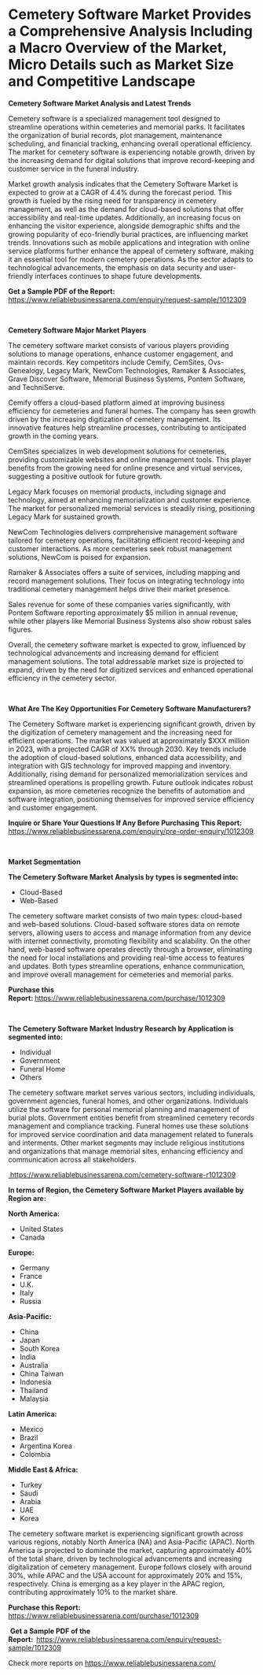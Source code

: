 <p><h1>Cemetery Software Market Provides a Comprehensive Analysis Including a Macro Overview of the Market, Micro Details such as Market Size and Competitive Landscape</h1></p><p><strong>Cemetery Software Market Analysis and Latest Trends</strong></p>
<p><p>Cemetery software is a specialized management tool designed to streamline operations within cemeteries and memorial parks. It facilitates the organization of burial records, plot management, maintenance scheduling, and financial tracking, enhancing overall operational efficiency. The market for cemetery software is experiencing notable growth, driven by the increasing demand for digital solutions that improve record-keeping and customer service in the funeral industry.</p><p>Market growth analysis indicates that the Cemetery Software Market is expected to grow at a CAGR of 4.4% during the forecast period. This growth is fueled by the rising need for transparency in cemetery management, as well as the demand for cloud-based solutions that offer accessibility and real-time updates. Additionally, an increasing focus on enhancing the visitor experience, alongside demographic shifts and the growing popularity of eco-friendly burial practices, are influencing market trends. Innovations such as mobile applications and integration with online service platforms further enhance the appeal of cemetery software, making it an essential tool for modern cemetery operations. As the sector adapts to technological advancements, the emphasis on data security and user-friendly interfaces continues to shape future developments.</p></p>
<p><strong>Get a Sample PDF of the Report:&nbsp;</strong> <a href="https://www.reliablebusinessarena.com/enquiry/request-sample/1012309?utm_campaign=1905&utm_medium=2&utm_source=Github&utm_content=ia&utm_term=05032025&utm_id=cemetery-software">https://www.reliablebusinessarena.com/enquiry/request-sample/1012309</a></p>
<p>&nbsp;</p>
<p><strong>Cemetery Software Major Market Players</strong></p>
<p><p>The cemetery software market consists of various players providing solutions to manage operations, enhance customer engagement, and maintain records. Key competitors include Cemify, CemSites, Ovs-Genealogy, Legacy Mark, NewCom Technologies, Ramaker & Associates, Grave Discover Software, Memorial Business Systems, Pontem Software, and TechniServe.</p><p>Cemify offers a cloud-based platform aimed at improving business efficiency for cemeteries and funeral homes. The company has seen growth driven by the increasing digitization of cemetery management. Its innovative features help streamline processes, contributing to anticipated growth in the coming years.</p><p>CemSites specializes in web development solutions for cemeteries, providing customizable websites and online management tools. This player benefits from the growing need for online presence and virtual services, suggesting a positive outlook for future growth.</p><p>Legacy Mark focuses on memorial products, including signage and technology, aimed at enhancing memorialization and customer experience. The market for personalized memorial services is steadily rising, positioning Legacy Mark for sustained growth.</p><p>NewCom Technologies delivers comprehensive management software tailored for cemetery operations, facilitating efficient record-keeping and customer interactions. As more cemeteries seek robust management solutions, NewCom is poised for expansion.</p><p>Ramaker & Associates offers a suite of services, including mapping and record management solutions. Their focus on integrating technology into traditional cemetery management helps drive their market presence.</p><p>Sales revenue for some of these companies varies significantly, with Pontem Software reporting approximately $5 million in annual revenue, while other players like Memorial Business Systems also show robust sales figures.</p><p>Overall, the cemetery software market is expected to grow, influenced by technological advancements and increasing demand for efficient management solutions. The total addressable market size is projected to expand, driven by the need for digitized services and enhanced operational efficiency in the cemetery sector.</p></p>
<p>&nbsp;</p>
<p><strong>What Are The Key Opportunities For Cemetery Software Manufacturers?</strong></p>
<p><p>The Cemetery Software market is experiencing significant growth, driven by the digitization of cemetery management and the increasing need for efficient operations. The market was valued at approximately $XXX million in 2023, with a projected CAGR of XX% through 2030. Key trends include the adoption of cloud-based solutions, enhanced data accessibility, and integration with GIS technology for improved mapping and inventory. Additionally, rising demand for personalized memorialization services and streamlined operations is propelling growth. Future outlook indicates robust expansion, as more cemeteries recognize the benefits of automation and software integration, positioning themselves for improved service efficiency and customer engagement.</p></p>
<p><strong>Inquire or Share Your Questions If Any Before Purchasing This Report:</strong> <a href="https://www.reliablebusinessarena.com/enquiry/pre-order-enquiry/1012309?utm_campaign=1905&utm_medium=2&utm_source=Github&utm_content=ia&utm_term=05032025&utm_id=cemetery-software">https://www.reliablebusinessarena.com/enquiry/pre-order-enquiry/1012309</a></p>
<p>&nbsp;</p>
<p><strong>Market Segmentation</strong></p>
<p><strong>The Cemetery Software Market Analysis by types is segmented into:</strong></p>
<p><ul><li>Cloud-Based</li><li>Web-Based</li></ul></p>
<p><p>The cemetery software market consists of two main types: cloud-based and web-based solutions. Cloud-based software stores data on remote servers, allowing users to access and manage information from any device with internet connectivity, promoting flexibility and scalability. On the other hand, web-based software operates directly through a browser, eliminating the need for local installations and providing real-time access to features and updates. Both types streamline operations, enhance communication, and improve overall management for cemeteries and memorial parks.</p></p>
<p><strong>Purchase this Report:&nbsp;</strong><a href="https://www.reliablebusinessarena.com/purchase/1012309?utm_campaign=1905&utm_medium=2&utm_source=Github&utm_content=ia&utm_term=05032025&utm_id=cemetery-software">https://www.reliablebusinessarena.com/purchase/1012309</a></p>
<p>&nbsp;</p>
<p><strong>The Cemetery Software Market Industry Research by Application is segmented into:</strong></p>
<p><ul><li>Individual</li><li>Government</li><li>Funeral Home</li><li>Others</li></ul></p>
<p><p>The cemetery software market serves various sectors, including individuals, government agencies, funeral homes, and other organizations. Individuals utilize the software for personal memorial planning and management of burial plots. Government entities benefit from streamlined cemetery records management and compliance tracking. Funeral homes use these solutions for improved service coordination and data management related to funerals and interments. Other market segments may include religious institutions and organizations that manage memorial sites, enhancing efficiency and communication across all stakeholders.</p></p>
<p><a href="https://www.reliablebusinessarena.com/cemetery-software-r1012309?utm_campaign=1905&utm_medium=2&utm_source=Github&utm_content=ia&utm_term=05032025&utm_id=cemetery-software">&nbsp;https://www.reliablebusinessarena.com/cemetery-software-r1012309</a></p>
<p><strong>In terms of Region, the Cemetery Software Market Players available by Region are:</strong></p>
<p>
    <p> <strong> North America: </strong>
        <ul>
            <li>United States</li>
            <li>Canada</li>
        </ul>
        </p> 
    <p> <strong> Europe: </strong>
        <ul>
            <li>Germany</li>
            <li>France</li>
            <li>U.K.</li>
            <li>Italy</li>
            <li>Russia</li>
        </ul>
        </p> 
    <p> <strong> Asia-Pacific: </strong>
        <ul>
            <li>China</li>
            <li>Japan</li>
            <li>South Korea</li>
            <li>India</li>
            <li>Australia</li>
            <li>China Taiwan</li>
            <li>Indonesia</li>
            <li>Thailand</li>
            <li>Malaysia</li>
        </ul>
        </p> 
    <p> <strong> Latin America: </strong>
        <ul>
            <li>Mexico</li>
            <li>Brazil</li>
            <li>Argentina Korea</li>
            <li>Colombia</li>
        </ul>
        </p> 
    <p> <strong> Middle East & Africa: </strong>
        <ul>
            <li>Turkey</li>
            <li>Saudi</li>
            <li>Arabia</li>
            <li>UAE</li>
            <li>Korea</li>
        </ul>
    </p>
    </p>
<p><p>The cemetery software market is experiencing significant growth across various regions, notably North America (NA) and Asia-Pacific (APAC). North America is projected to dominate the market, capturing approximately 40% of the total share, driven by technological advancements and increasing digitalization of cemetery management. Europe follows closely with around 30%, while APAC and the USA account for approximately 20% and 15%, respectively. China is emerging as a key player in the APAC region, contributing approximately 10% to the market share.</p></p>
<p><strong>Purchase this Report: </strong><a href="https://www.reliablebusinessarena.com/purchase/1012309?utm_campaign=1905&utm_medium=2&utm_source=Github&utm_content=ia&utm_term=05032025&utm_id=cemetery-software">https://www.reliablebusinessarena.com/purchase/1012309</a></p>
<p>&nbsp;<strong>Get a Sample PDF of the Report:&nbsp;&nbsp;</strong><a href="https://www.reliablebusinessarena.com/enquiry/request-sample/1012309?utm_campaign=1905&utm_medium=2&utm_source=Github&utm_content=ia&utm_term=05032025&utm_id=cemetery-software">https://www.reliablebusinessarena.com/enquiry/request-sample/1012309</a></p>
<p><strong></strong></p>
<p>Check more reports on <a href="https://www.reliablebusinessarena.com/?utm_campaign=1905&utm_medium=2&utm_source=Github&utm_content=ia&utm_term=05032025&utm_id=cemetery-software">https://www.reliablebusinessarena.com/</a></p>